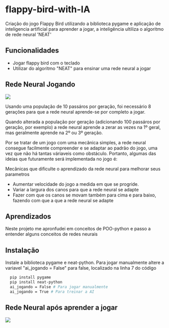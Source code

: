 # flappy-bird-with-IA
Criação do jogo Flappy Bird utilizando a biblioteca pygame e aplicação de inteligencia artificial para aprender a jogar, 
a inteligência ultiliza o algoritmo de rede neural 'NEAT'

## Funcionalidades

- Jogar flappy bird com o teclado 
- Utilizar do algoritmo "NEAT" para ensinar uma rede neural a jogar

## Rede Neural Jogando

<img src="https://github.com/lucasarauj0h/flappy-bird-with-IA/blob/main/movies/learning.gif">

Usando uma população de 10 passáros por geração, foi necessário 8 gerações para que a rede neural aprende-se por completo a jogar.

 Quando alterada a população por geração (adicionando 100 passáros por geração, por exemplo) a rede neural aprende a zerar as vezes na 1º geral, mas geralmente aprende na 2º ou 3º geração.

Por se tratar de um jogo com uma mecânica simples, a rede neural consegue facilmente compreender e se adaptar ao padrão do jogo, uma vez que não há tantas váriaveis como obstáculo.
Portanto, algumas das ideias que futuramente será implementada no jogo é:

Mecânicas que dificulte o aprendizado da rede neural para melhorar seus parametros
- Aumentar velocidade do jogo a medida em que se progride.
- Variar a largura dos canos para que a rede neural se adapte
- Fazer com que os canos se movam também para cima e para baixo, fazendo com que a que a rede neural se adapte



## Aprendizados

Neste projeto me apronfudei em conceitos de POO-python e passo a entender alguns conceitos de redes neurais

## Instalação

Instale a biblioteca pygame e neat-python. Para jogar manualmente altere a variavel "ai_jogando = False" para false, localizado na linha 7 do código

```bash
  pip install pygame
  pip install neat-python
  ai_jogando = False # Para jogar manualmente
  ai_jogando = True # Para treinar a AI
```

## Rede Neural após aprender a jogar

<img src="https://github.com/lucasarauj0h/flappy-bird-with-IA/blob/main/movies/learned.gif">
    
